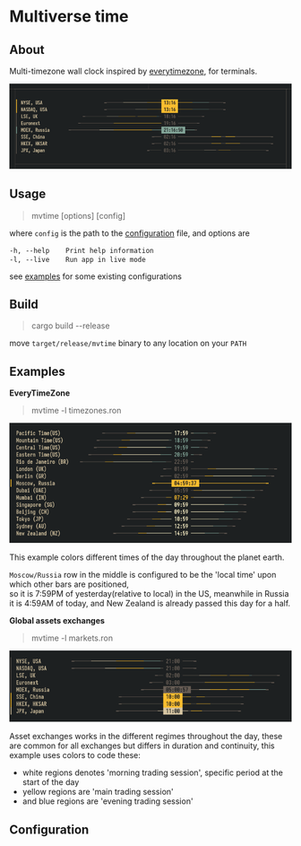 # Multiverse time
## About
Multi-timezone wall clock inspired by [everytimezone](https://everytimezone.com), for terminals.
<p align="center">
  <img alt="Example of mvtime configured for asset markets" src="img/head.png">
</p>

## Usage
> mvtime [options] [config]

where `config` is the path to the [configuration](#configuration) file, and options are

    -h, --help    Print help information
    -l, --live    Run app in live mode

see [examples](#examples) for some existing configurations

## Build
> cargo build --release

move `target/release/mvtime` binary to any location on your `PATH`


## Examples
**EveryTimeZone**
> mvtime -l timezones.ron 

<p align="center">
  <img alt="Example of mvtime configured to match everytimezone.com" src="img/tz.png">
</p>

This example colors different times of the day throughout the planet earth. 

`Moscow/Russia` row in the middle is configured to be the 'local time' upon which other bars are positioned,\
so it is 7:59PM of yesterday(relative to local) in the US, meanwhile in Russia it is 4:59AM of today,
and New Zealand is already passed this day for a half.

**Global assets exchanges**
> mvtime -l markets.ron 

<p align="center">
  <img alt="Example of mvtime configured for asset markets" src="img/mkt.png">
</p>

Asset exchanges works in the different regimes throughout the day, these are common for all exchanges but differs in duration and continuity, this
example uses colors to code these:
- white regions denotes 'morning trading session', specific period at the start of the day
- yellow regions are 'main trading session'
- and blue regions are 'evening trading session'

## Configuration
